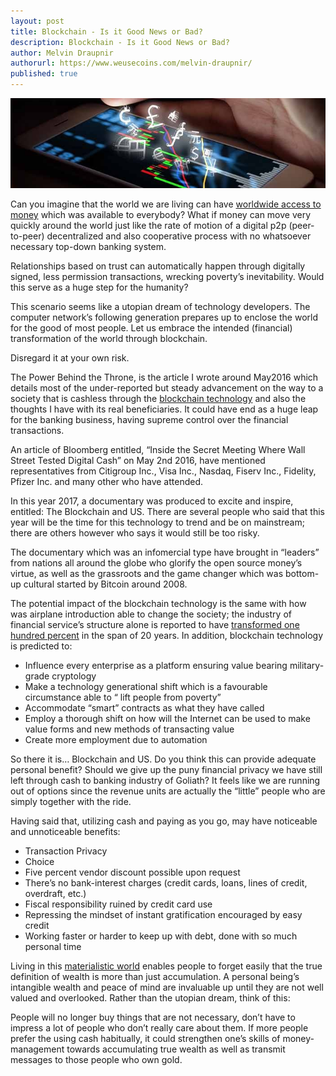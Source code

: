 ```yaml
---
layout: post
title: Blockchain - Is it Good News or Bad?
description: Blockchain - Is it Good News or Bad?
author: Melvin Draupnir
authorurl: https://www.weusecoins.com/melvin-draupnir/
published: true
---
```


<p><center><img src="/images/blockchain-good.jpg" alt="blockchain is good"/></center></p>

Can you imagine that the world we are living can have <a href="/guidelines-to-start-buying-and-investing-bitcoins/">worldwide access to money</a> which was available to everybody? What if money can move very quickly around the world just like the rate of motion of a digital p2p (peer-to-peer) decentralized and also cooperative process with no whatsoever necessary top-down banking system. 

Relationships based on trust can automatically happen through digitally signed, less permission transactions, wrecking poverty’s inevitability. Would this serve as a huge step for the humanity?

This scenario seems like a utopian dream of technology developers. The computer network’s following generation prepares up to enclose the world for the good of most people. Let us embrace the intended (financial) transformation of the world through blockchain. 

Disregard it at your own risk.

The Power Behind the Throne, is the article I wrote around May2016 which details most of the under-reported but steady advancement on the way to a society that is cashless through the <a href="/best-trusted-bitcoin-mining-contracts/">blockchain technology</a> and also the thoughts I have with its real beneficiaries. It could have end as a huge leap for the banking business, having supreme control over the financial transactions. 

An article of Bloomberg entitled, “Inside the Secret Meeting Where Wall Street Tested Digital Cash” on May 2nd 2016, have mentioned representatives from Citigroup Inc., Visa Inc., Nasdaq, Fiserv Inc., Fidelity, Pfizer Inc. and many other who have attended. 

In this year 2017, a documentary was produced to excite and inspire, entitled: The Blockchain and US. There are several people who said that this year will be the time for this technology to trend and be on mainstream; there are others however who says it would still be too risky. 

The documentary which was an infomercial type have brought in “leaders” from nations all around the globe who glorify the open source money’s virtue, as well as the grassroots and the game changer which was bottom-up cultural started by Bitcoin around 2008. 

The potential impact of the blockchain technology is the same with how was airplane introduction able to change the society; the industry of financial service’s structure alone is reported to have <a href="/miner-fees-added-to-bitpay-invoices/">transformed one hundred percent</a> in the span of 20 years. In addition, blockchain technology is predicted to:

<ul>
<li>Influence every enterprise as a platform ensuring value bearing military-grade cryptology</li>
<li>Make a technology generational shift which is a favourable circumstance able to “ lift people from poverty”</li>
<li>Accommodate “smart” contracts as what they have called</li>
<li>Employ a thorough shift on how will the Internet can be used to make value forms and new methods of transacting value</li>
<li>Create more employment due to automation</li>
</ul>
So there it is… Blockchain and US. Do you think this can provide adequate personal benefit?   Should we give up the puny financial privacy we have still left through cash to banking industry of Goliath? It feels like we are running out of options since the revenue units are actually the “little” people who are simply together with the ride.

Having said that, utilizing cash and paying as you go, may have noticeable and unnoticeable benefits:
<ul>
<li>Transaction Privacy</li>
<li>Choice</li>
<li>Five percent vendor discount possible upon request</li>
<li>There’s no bank-interest charges (credit cards, loans, lines of credit, overdraft, etc.)</li>
<li>Fiscal responsibility ruined by credit card use</li>
<li>Repressing the mindset of instant gratification encouraged by easy credit</li>
<li>Working faster or harder to  keep up with debt, done with so much personal time</li>
</ul>
Living in this <a href="/eft-drive-drives-bitcoin-for-quick-rebound/">materialistic world</a> enables people to forget easily that the true definition of wealth is more than just accumulation. A personal being’s intangible wealth and peace of mind are invaluable up until they are not well valued and overlooked. Rather than the utopian dream, think of this: 


People will no longer buy things that are not necessary, don’t have to impress a lot of people who don’t really care about them. If more people prefer the using cash habitually, it could strengthen one’s skills of money-management towards accumulating true wealth as well as transmit messages to those people who own gold. 
